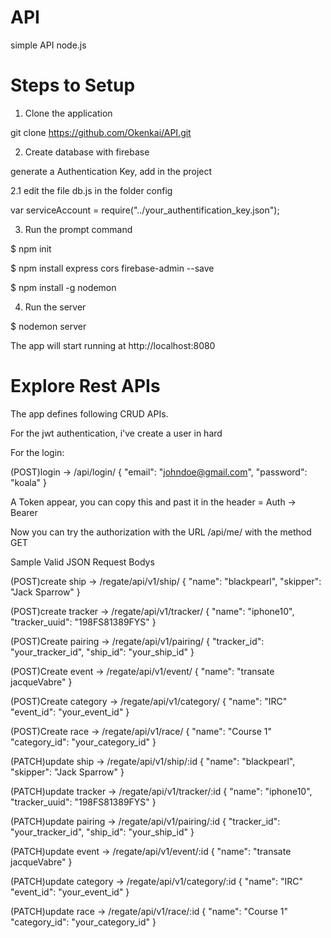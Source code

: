 # API
simple API node.js

# Steps to Setup
1. Clone the application

git clone https://github.com/Okenkai/API.git

2. Create database with firebase

generate a Authentication Key, add in the project

2.1 edit the file db.js in the folder config

var serviceAccount = require("../your_authentification_key.json");

3. Run the prompt command

$ npm init

$ npm install express cors firebase-admin --save

$ npm install -g nodemon

4. Run the server

$ nodemon server

The app will start running at http://localhost:8080

# Explore Rest APIs

The app defines following CRUD APIs.

For the jwt authentication, i've create a user in hard

For the login:

(POST)login -> /api/login/
{
  "email": "johndoe@gmail.com",
  "password": "koala"
}

A Token appear, you can copy this and past it in the header = Auth -> Bearer

Now you can try the authorization with the URL /api/me/ with the method GET


Sample Valid JSON Request Bodys

(POST)create ship -> /regate/api/v1/ship/
{
	"name": "blackpearl",
  "skipper": "Jack Sparrow"
}

(POST)create tracker -> /regate/api/v1/tracker/
{
	"name": "iphone10",
	"tracker_uuid": "198FS81389FYS"
}

(POST)Create pairing -> /regate/api/v1/pairing/
{
  "tracker_id": "your_tracker_id",
	"ship_id": "your_ship_id"
}

(POST)Create event -> /regate/api/v1/event/
{
  "name": "transate jacqueVabre"
}

(POST)Create category -> /regate/api/v1/category/
{
  "name": "IRC"
  "event_id": "your_event_id"
}

(POST)Create race -> /regate/api/v1/race/
{
  "name": "Course 1"
  "category_id": "your_category_id"
}

(PATCH)update ship -> /regate/api/v1/ship/:id
{
	"name": "blackpearl",
  "skipper": "Jack Sparrow"
}

(PATCH)update tracker -> /regate/api/v1/tracker/:id
{
	"name": "iphone10",
	"tracker_uuid": "198FS81389FYS"
}

(PATCH)update pairing -> /regate/api/v1/pairing/:id
{
  "tracker_id": "your_tracker_id",
	"ship_id": "your_ship_id"
}

(PATCH)update event -> /regate/api/v1/event/:id
{
  "name": "transate jacqueVabre"
}

(PATCH)update category -> /regate/api/v1/category/:id
{
  "name": "IRC"
  "event_id": "your_event_id"
}

(PATCH)update race -> /regate/api/v1/race/:id
{
  "name": "Course 1"
  "category_id": "your_category_id"
}
